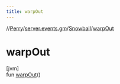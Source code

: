 ```yaml
---
title: warpOut
---
```

//[Perry](../../../index.html)/[server.events.gm](../index.html)/[Snowball](index.html)/[warpOut](warp-out.html)



# warpOut



[jvm]\
fun [warpOut](warp-out.html)()




